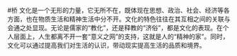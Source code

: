 #桥
文化是一个无形的力量，它无所不在，既体现在思想、政治、社会、经济等各方面，也在物质生活和精神生活中分不开。文化的特色往往在其互相之间的关联与会通之处显现。无论是儒家的“教化”，还是释教的“济俗”，都是文化的表现。在个人层面上，人生都离不开一套“意义之网”的支持，这就是人的“精神的家”。同时，文化可以通过提高我们对生活的认识，带动现实提高生活的品质和境界。